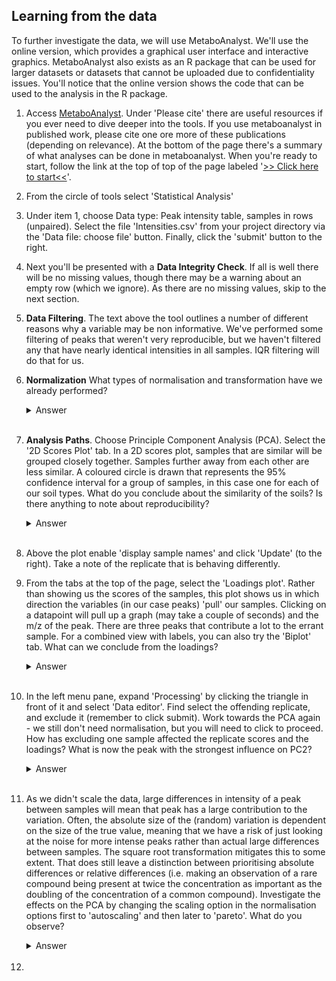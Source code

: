 ## Learning from the data

To further investigate the data, we will use MetaboAnalyst. We'll use the online version, which provides a graphical user interface and interactive graphics. MetaboAnalyst also exists as an R package that can be used for larger datasets or datasets that cannot be uploaded due to confidentiality issues. You'll notice that the online version shows the code that can be used to the analysis in the R package.

  1. Access [MetaboAnalyst](https://www.metaboanalyst.ca). Under 'Please cite' there are useful resources if you ever need to dive deeper into the tools. If you use metaboanalyst in published work, please cite one ore more of these publications (depending on relevance). At the bottom of the page there's a summary of what analyses can be done in metaboanalyst. When you're ready to start, follow the link at the top of top of the page labeled '[>> Click here to start<<](https://www.metaboanalyst.ca/MetaboAnalyst/ModuleView.xhtml)'.
  2. From the circle of tools select 'Statistical Analysis'
  3. Under item 1, choose Data type: Peak intensity table, samples in rows (unpaired). Select the file 'Intensities.csv' from your project directory via the 'Data file: choose file' button. Finally, click the 'submit' button to the right.
  4. Next you'll be presented with a **Data Integrity Check**. If all is well there will be no missing values, though there may be a warning about an empty row (which we ignore). As there are no missing values, skip to the next section.
  5. **Data Filtering**. The text above the tool outlines a number of different reasons why a variable may be non informative. We've performed some filtering of peaks that weren't very reproducible, but we haven't filtered any that have nearly identical intensities in all samples. IQR filtering will do that for us.
  6. **Normalization** What types of normalisation and transformation have we already performed?
     <details>
       <summary>Answer</summary>
     
     >We square-root transformed our data early on in the processing. We then applied TIC normalisation, which normalises to the _sum_ of each sample (i.e. 'sum' normalisation in the menu). We do not need to perform these steps again. For now, do not apply data scaling.
     </details>
     </br>
  7. **Analysis Paths**. Choose Principle Component Analysis (PCA). Select the '2D Scores Plot' tab. In a 2D scores plot, samples that are similar will be grouped closely together. Samples further away from each other are less similar. A coloured circle is drawn that represents the 95% confidence interval for a group of samples, in this case one for each of our soil types. What do you conclude about the similarity of the soils? Is there anything to note about reproducibility?
     <details>
       <summary>Answer</summary>
       
       >- The forest soil samples cluster closely together at some distance of the agricultural and organic soil samples.
       >- The agricultural and organic soils show little difference, with the 95% CI of the agricultural soil overlapping the 95% CI of the organic soil completely.
       >- All replicates are fairly close together, suggesting few differences and a highly reproducible result. The exception is one of the agricultural soil samples.
     </details>
     </br>
  8. Above the plot enable 'display sample names' and click 'Update' (to the right). Take a note of the replicate that is behaving differently.
  9. From the tabs at the top of the page, select the 'Loadings plot'. Rather than showing us the scores of the samples, this plot shows us in which direction the variables (in our case peaks) 'pull' our samples. Clicking on a datapoint will pull up a graph (may take a couple of seconds) and the m/z of the peak. There are three peaks that contribute a lot to the errant sample. For a combined view with labels, you can also try the 'Biplot' tab. What can we conclude from the loadings?
     <details>
       <summary>Answer</summary>
     
     >A very small minority of our peaks contributes to the variation captured by the second principle component. These peaks are potentially related, as they fall into a narrow m/z range. Perhaps the samples were not homogenous, and we ended up with a grain of a specific chemical in this replicate. Perhaps something else happened. Either way, it is an outlier that we can remove.
     </details>
     </br>
10. In the left menu pane, expand 'Processing' by clicking the triangle in front of it and select 'Data editor'. Find select the offending replicate, and exclude it (remember to click submit). Work towards the PCA again - we still don't need normalisation, but you will need to click to proceed. How has excluding one sample affected the replicate scores and the loadings? What is now the peak with the strongest influence on PC2?

     <details>
       <summary>Answer</summary>
     
     >The Y-axis covers a smaller range, so it appears that there is more spread on PC2. However, this is just the way things are shown. The variation between replicates in the agricultural and the organic soil is more similar, but it is larger than that in the forest soil. It still isn't possible to distinguish between the agricultural soil and the organic soil.\
     >The peak with the strongest influence has an m/z of 379.1352 (and the second largest is 380.1377)
     </details>
     </br>
11. As we didn't scale the data, large differences in intensity of a peak between samples will mean that peak has a large contribution to the variation. Often, the absolute size of the (random) variation is dependent on the size of the true value, meaning that we have a risk of just looking at the noise for more intense peaks rather than actual large differences between samples. The square root transformation mitigates this to some extent. That does still leave a distinction between prioritising absolute differences or relative differences (i.e. making an observation of a rare compound being present at twice the concentration as important as the doubling of the concentration of a common compound). Investigate the effects on the PCA by changing the scaling option in the normalisation options first to 'autoscaling' and then later to 'pareto'. What do you observe?
     <details>
       <summary>Answer</summary>
     
     >The scores will change, but the overall conclusions of the scores plot remains the same. In the loadings plot, however, we see a very different pattern when we apply autoscaling. In autoscaling the variation in each variable (peak) is normalised, so the contributions of variables tends to be much more even (but in different directions). Pareto scaling keeps some of the larger fold-changes, but will bring them closer to smaller fold changes. In this data set, there isn't much difference with the non-normalised data.\
     >Also: we still cannot see differences between agricultural and organic soil.
     </details>
     </br>
12. 
